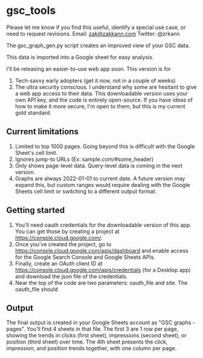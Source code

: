 # gsc_tools

Please let me know if you find this useful, identify a special use case, or need to request revisions.
Email: zak@zakkann.com
Twitter: @zrkann 

The gsc_graph_gen.py script creates an improved view of your GSC data.

This data is imported into a Google sheet for easy analysis.

I'll be releasing an easier-to-use web app soon. This version is for
1. Tech-savvy early adopters (get it now, not in a couple of weeks)
2. The ultra security conscious. I understand why some are hesitant to give a web app access to their data. This downloadable version uses your own API key, and the code is entirely open-source. If you have ideas of how to make it more secure, I'm open to them, but this is my current gold standard.


## Current limitations
1. Limited to top 1000 pages. Going beyond this is difficult with the Google Sheet's cell limit.
2. Ignores jump-to URLs (Ex: sample.com/#some_header)
3. Only shows page-level data. Query-level data is coming in the next version.
4. Graphs are always 2022-01-01 to current date. A future version may expand this, but custom ranges would require dealing with the Google Sheets cell limit or switching to a different output format.

## Getting started
1. You'll need oauth credentials for the downloadable version of this app. You can get those by creating a project at https://console.cloud.google.com/. 
2. Once you've created the project, go to https://console.cloud.google.com/apis/dashboard and enable access for the Google Search Console and Google Sheets APIs.
3. Finally, create an OAuth client ID at https://console.cloud.google.com/apis/credentials (for a Desktop app) and download the json file of the credentials.
4. Near the top of the code are two parameters: oauth_file and site. The oauth_file should 

## Output
The final output is created in your Google Sheets account as "GSC graphs - pages". 
You'll find 4 sheets in that file. The first 3 are 1 row per page, showing the trends in clicks (first sheet), impressions (second sheet), or position (third sheet) over time.
The 4th sheet presents the click, impression, and position trends together, with one column per page.
